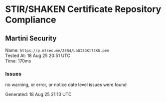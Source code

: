 # STIR/SHAKEN Certificate Repository Compliance

## Martini Security

Name: `https://p.mtsec.me/2884/LaGI3GKt73KG.pem`\
Tested At: 18 Aug 25 20:51 UTC\
Time: 170ms

### Issues

no warning, or error, or notice date level issues were found

Generated: 18 Aug 25 21:13 UTC
